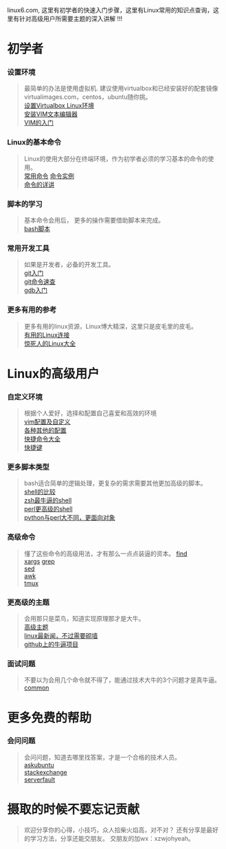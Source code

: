 
linux6.com, 这里有初学者的快速入门步骤，这里有Linux常用的知识点查询，这里有针对高级用户所需要主题的深入讲解 !!!  

# 初学者  
### 设置环境
> 最简单的办法是使用虚拟机. 建议使用virtualbox和已经安装好的配套镜像virtualimages.com，centos，ubuntu随你挑。  
> [设置Virtualbox Linux环境](env/virtualbox.md)  
> [安装VIM文本编辑器](env/vim_setting.md)  
> [VIM的入门](env/vi.md)  
### Linux的基本命令
> Linux的使用大部分在终端环境，作为初学者必须的学习基本的命令的使用。    
[常用命令](cmds/cmds_common.md)
[命令实例](cmds/cmds_example.md)  
[命令的详讲](cmds/cmds_overview.md)
### 脚本的学习
> 基本命令会用后， 更多的操作需要借助脚本来完成。      
[bash脚本](shell/bash.md)  
### 常用开发工具
> 如果是开发者，必备的开发工具。    
[git入门](dev/git.md)  
[git命令速查](dev/git-cheat-sheet.md)  
[gdb入门](dev/gdb.md)  
### 更多有用的参考
> 更多有用的linux资源，Linux博大精深，这里只是皮毛里的皮毛。   
[有用的Linux连接](ref/linux_resources.md)  
[惊死人的Linux大全](ref/awesomes.md)  


# Linux的高级用户
### 自定义环境
> 根据个人爱好，选择和配置自己喜爱和高效的环境   
[vim配置及自定义](env/vim_setting.md)  
[各种其他的配置](env/dotfiles.md)  
[快捷命令大全](env/alias.md)  
[快捷键](env/shortcut.md)  
### 更多脚本类型
> bash适合简单的逻辑处理，更复杂的需求需要其他更加高级的脚本。     
[shell的比较](shell/shell_compare.md)  
[zsh最牛逼的shell](shell/zsh.md)  
[perl更高级的shell](shell/perl.md)  
[python与perl大不同，更面向对象](shell/python.md)  
### 高级命令
>懂了这些命令的高级用法，才有那么一点点装逼的资本。 
[find](cmds/find.md)  
[xargs](cmds/xargs.md)
[grep](cmds/grep.md)  
[sed](cmds/sed.md)  
[awk](cmds/awk.md)  
[tmux](env/tmux.md)  
### 更高级的主题
>会用那只是菜鸟，知道实现原理那才是大牛。   
[高级主题](adv/article.md)  
[linux最新闻，不过需要砌墙](rss/linux_rss2.md)  
[github上的牛逼项目](rss/github_rss2.md)  
### 面试问题
>不要以为会用几个命令就不得了，能通过技术大牛的3个问题才是真牛逼。  
[common](faq/common.md)  
# 更多免费的帮助
### 会问问题
>会问问题，知道去哪里找答案，才是一个合格的技术人员。    
[askubuntu](http://askubuntu.com/)  
[stackexchange](http://unix.stackexchange.com/)  
[serverfault](http://serverfault.com/)  
# 摄取的时候不要忘记贡献
>欢迎分享你的心得，小技巧，众人拾柴火焰高，对不对？ 还有分享是最好的学习方法，分享还能交朋友。 交朋友的加wx：xzwjohyeah。  
